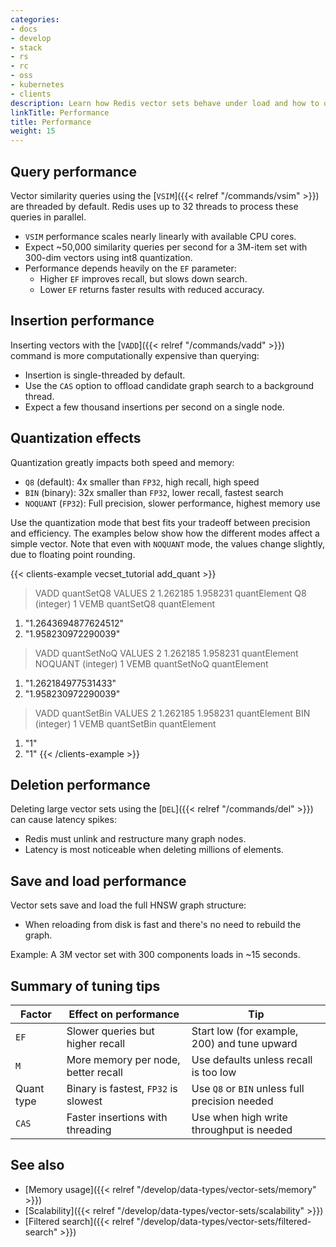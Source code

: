 ```yaml
---
categories:
- docs
- develop
- stack
- rs
- rc
- oss
- kubernetes
- clients
description: Learn how Redis vector sets behave under load and how to optimize for speed and recall
linkTitle: Performance
title: Performance
weight: 15
---
```


## Query performance

Vector similarity queries using the [`VSIM`]({{< relref "/commands/vsim" >}}) are threaded by default. Redis uses up to 32 threads to process these queries in parallel.

- `VSIM` performance scales nearly linearly with available CPU cores.
- Expect ~50,000 similarity queries per second for a 3M-item set with 300-dim vectors using int8 quantization.
- Performance depends heavily on the `EF` parameter:
  - Higher `EF` improves recall, but slows down search.
  - Lower `EF` returns faster results with reduced accuracy.

## Insertion performance

Inserting vectors with the [`VADD`]({{< relref "/commands/vadd" >}}) command is more computationally expensive than querying:

- Insertion is single-threaded by default.
- Use the `CAS` option to offload candidate graph search to a background thread.
- Expect a few thousand insertions per second on a single node.

## Quantization effects

Quantization greatly impacts both speed and memory:

- `Q8` (default): 4x smaller than `FP32`, high recall, high speed
- `BIN` (binary): 32x smaller than `FP32`, lower recall, fastest search
- `NOQUANT` (`FP32`): Full precision, slower performance, highest memory use

Use the quantization mode that best fits your tradeoff between precision and efficiency.
The examples below show how the different modes affect a simple vector.
Note that even with `NOQUANT` mode, the values change slightly,
due to floating point rounding.

{{< clients-example vecset_tutorial add_quant >}}
> VADD quantSetQ8 VALUES 2 1.262185 1.958231 quantElement Q8
(integer) 1
> VEMB quantSetQ8 quantElement
1) "1.2643694877624512"
2) "1.958230972290039"

> VADD quantSetNoQ VALUES 2 1.262185 1.958231 quantElement NOQUANT
(integer) 1
> VEMB quantSetNoQ quantElement
1) "1.262184977531433"
2) "1.958230972290039"

> VADD quantSetBin VALUES 2 1.262185 1.958231 quantElement BIN
(integer) 1
> VEMB quantSetBin quantElement
1) "1"
2) "1"
{{< /clients-example >}}

## Deletion performance

Deleting large vector sets using the [`DEL`]({{< relref "/commands/del" >}}) can cause latency spikes:

- Redis must unlink and restructure many graph nodes.
- Latency is most noticeable when deleting millions of elements.

## Save and load performance

Vector sets save and load the full HNSW graph structure:

- When reloading from disk is fast and there's no need to rebuild the graph.

Example: A 3M vector set with 300 components loads in ~15 seconds.

## Summary of tuning tips

| Factor     | Effect on performance               | Tip                                            |
|------------|-------------------------------------|------------------------------------------------|
| `EF`       | Slower queries but higher recall    | Start low (for example, 200) and tune upward           |
| `M`        | More memory per node, better recall | Use defaults unless recall is too low          |
| Quant type | Binary is fastest, `FP32` is slowest| Use `Q8` or `BIN` unless full precision needed |
| `CAS`      | Faster insertions with threading    | Use when high write throughput is needed       |

## See also

- [Memory usage]({{< relref "/develop/data-types/vector-sets/memory" >}})
- [Scalability]({{< relref "/develop/data-types/vector-sets/scalability" >}})
- [Filtered search]({{< relref "/develop/data-types/vector-sets/filtered-search" >}})
